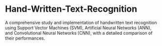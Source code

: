 # Hand-Written-Text-Recognition
A comprehensive study and implementation of handwritten text recognition using Support Vector Machines (SVM), Artificial Neural Networks (ANN), and Convolutional Neural Networks (CNN), with a detailed comparison of their performances.
